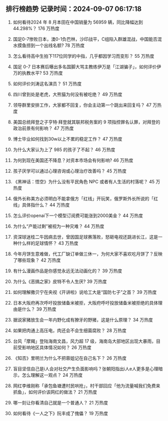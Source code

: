 
## 排行榜趋势 记录时间：2024-09-07 06:17:18
  
  1. 如何看待2024 年 8 月本田在中国销量为 56959 辆，同比降幅达到 44.298%？ 176 万热度
    
  2. 国足0-7惨败日本，澳0-1负巴林，沙印战平，C组陷入群雄混战，中国能否混水摸鱼捞到一个出线名额? 78 万热度
    
  3. 怎么看待高中生拍下117位同学的中指，几乎都因学习而变形？ 55 万热度
    
  4. 国足 0-7 日本赛后曝出多名国脚大骂主教练伊万是「江湖骗子」，如何评价伊万的执教水平? 53 万热度
    
  5. 如何评价刘涛这名演员？ 51 万热度
    
  6. 四川曾到处是老虎，大熊猫为何没有被吃绝？ 49 万热度
    
  7. 领导群里安排工作，大家都不回复，你会主动第一个跳出来回复吗？ 47 万热度
    
  8. 美国总统拜登之子亨特·拜登就其联邦税务案的 9 项指控罪名认罪，对拜登的政治前景有何影响？ 47 万热度
    
  9. 博士毕业如何找到30w以上不累的稳定工作？ 47 万热度
    
  10. 为什么大家认为上了 985 的孩子了不起？ 46 万热度
    
  11. 为何到现在美国还不降息？对资本市场会有何影响? 46 万热度
    
  12. 孩子厌学可以通过心理咨询或心理治疗改善吗？ 45 万热度
    
  13. 《黑神话：悟空》为什么没有平民角色 NPC 或者有人生活的村落呢？ 45 万热度
    
  14. 俄外长称美方必须明白不能拿俄方「红线」开玩笑，俄罗斯外长所说的「红线」具体指什么？ 44 万热度
    
  15. 怎么评价openai下一个模型订阅费可能涨到2000美金？ 44 万热度
    
  16. 为什么“产能过剩”被视为一种灾难？ 44 万热度
    
  17. 资深球迷桂二牛因病去世，曾因国足球赛落败，怒砸电视还跳进长江，这是一种什么样的足球情怀？ 43 万热度
    
  18. 今年月饼生意难做，代工厂缺订单做三休一，为何大家不喜欢吃月饼了？反映了哪些现象？ 42 万热度
    
  19. 有什么漫画作品是你感觉永远无法动画化的？ 39 万热度
    
  20. 为什么《恶搞之家》皮特不令人生厌? 39 万热度
    
  21. 如何理解撒贝宁在央视《开讲啦》说哈工大是“国防七子”之首？ 39 万热度
    
  22. 日本大阪府再次呼吁投放储备米被拒，大阪府呼吁投放储备米被拒绝的具体理由是什么？ 39 万热度
    
  23. 据说家猪放生会一年内野化成有獠牙的野猪，这是什么原理？ 34 万热度
    
  24. 如果把肉通上高压电，肉还会不会生细菌腐败？ 28 万热度
    
  25. 台风「摩羯」登陆海南文昌，风力超 17 级，海南岛大部地区出现大暴雨，目前受影响地区具体情况如何？ 26 万热度
    
  26. 《知否》里明兰为什么不把蓉姐记在自己名下？ 26 万热度
    
  27. 盲目坚信自己是i人会对社交产生负面影响吗？张朝阳指出i人e人更多是心理暗示，怎么理解这一观点？ 24 万热度
    
  28. 网红李维刚称「承包鱼塘遭村民哄抢」，村干部回应「他为流量喊我们免费来抓鱼」，如何评价该网红的做法？ 21 万热度
    
  29. 哪一刻让你看清自己就是一个普通人？ 21 万热度
    
  30. 如何看待《一人之下》阮丰成了傀儡？ 19 万热度
    